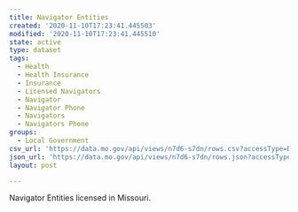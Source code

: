 ```yaml
---
title: Navigator Entities
created: '2020-11-10T17:23:41.445503'
modified: '2020-11-10T17:23:41.445510'
state: active
type: dataset
tags:
  - Health
  - Health Insurance
  - Insurance
  - Licensed Navigators
  - Navigator
  - Navigator Phone
  - Navigators
  - Navigators Phone
groups:
  - Local Government
csv_url: 'https://data.mo.gov/api/views/n7d6-s7dn/rows.csv?accessType=DOWNLOAD'
json_url: 'https://data.mo.gov/api/views/n7d6-s7dn/rows.json?accessType=DOWNLOAD'
layout: post

---
```

Navigator Entities licensed in Missouri.
